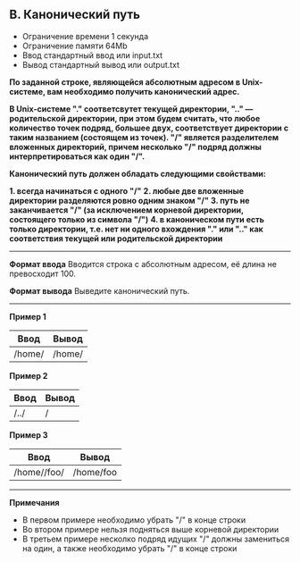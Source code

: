 ## B. Канонический путь
- Ограничение времени	1 секунда
- Ограничение памяти	64Mb
- Ввод	стандартный ввод или input.txt
- Вывод	стандартный вывод или output.txt

**По заданной строке, являющейся абсолютным адресом в Unix-системе, вам необходимо получить канонический адрес.**

**В Unix-системе "." соответсвутет текущей директории, ".." — родительской директории, при этом будем считать, что любое количество точек подряд, большее двух, соответствует директории с таким названием (состоящем из точек). "/" является разделителем вложенных директорий, причем несколько "/" подряд должны интерпретироваться как один "/".**

**Канонический путь должен обладать следующими свойствами:**

**1. всегда начинаться с одного "/"**
**2. любые две вложенные директории разделяются ровно одним знаком "/"**
**3. путь не заканчивается "/" (за исключением корневой директории, состоящего только из символа "/")**
**4. в каноническом пути есть только директории, т.е. нет ни одного вхождения "." или ".." как соответствия текущей или родительской директории**

------------

**Формат ввода**
Вводится строка с абсолютным адресом, её длина не превосходит 100.

**Формат вывода**
Выведите канонический путь.

------------

**Пример 1**

| Ввод | Вывод |
| -- | -- |
| /home/ | /home/ |

**Пример 2**

| Ввод | Вывод |
| -- | -- |
| /../ | / |

**Пример 3**

| Ввод | Вывод |
| -- | -- |
| /home//foo/ | /home/foo  |

------------


**Примечания**

- В первом примере необходимо убрать "/" в конце строки
- Во втором примере нельзя подняться выше корневой директории
- В третьем примере несколко подряд идущих "/" должны замениться на один, а также необходимо убрать "/" в конце строки